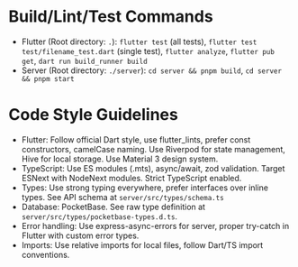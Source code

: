 # Build/Lint/Test Commands

- Flutter (Root directory: `.`): `flutter test` (all tests), `flutter test test/filename_test.dart` (single test), `flutter analyze`, `flutter pub get`, `dart run build_runner build`
- Server (Root directory: `./server`): `cd server && pnpm build`, `cd server && pnpm start`

# Code Style Guidelines

- Flutter: Follow official Dart style, use flutter_lints, prefer const constructors, camelCase naming. Use Riverpod for state management, Hive for local storage. Use Material 3 design system.
- TypeScript: Use ES modules (.mts), async/await, zod validation. Target ESNext with NodeNext modules. Strict TypeScript enabled.
- Types: Use strong typing everywhere, prefer interfaces over inline types. See API schema at `server/src/types/schema.ts`
- Database: PocketBase. See raw type definition at `server/src/types/pocketbase-types.d.ts`.
- Error handling: Use express-async-errors for server, proper try-catch in Flutter with custom error types.
- Imports: Use relative imports for local files, follow Dart/TS import conventions.
